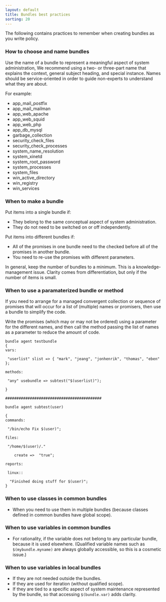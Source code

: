 ```yaml
---
layout: default
title: Bundles best practices
sorting: 20
---
```


The following contains practices to remember when creating bundles as
you write policy.

### How to choose and name bundles

Use the name of a bundle to represent a meaningful aspect of system
administration, We recommend using a two- or three-part name that
explains the context, general subject heading, and special instance.
Names should be service-oriented in order to guide non-experts to
understand what they are about.

For example:

- app_mail_postfix
- app_mail_mailman
- app_web_apache
- app_web_squid
- app_web_php
- app_db_mysql
- garbage_collection
- security_check_files
- security_check_processes
- system_name_resolution
- system_xinetd
- system_root_password
- system_processes
- system_files
- win_active_directory
- win_registry
- win_services

### When to make a bundle

Put items into a single bundle if:

- They belong to the same conceptual aspect of system administration.
- They do not need to be switched on or off independently.

Put items into different bundles if:

- All of the promises in one bundle need to the checked before all of the
  promises in another bundle.
- You need to re-use the promises with different parameters.

In general, keep the number of bundles to a minimum. This is a knowledge-management issue.
Clarity comes from differentiation, but only if the number of items is small.

### When to use a paramaterized bundle or method

If you need to arrange for a managed convergent collection or sequence of promises that
will occur for a list of (multiple) names or promisers, then use a bundle to simplify the code.

Write the promises (which may or may not be ordered) using a parameter for the different
names, and then call the method passing the list of names as a parameter to reduce the amount of code.

```cf3 {file="testbundle.cf"}
bundle agent testbundle
{
vars:

 "userlist" slist => { "mark", "jeang", "jonhenrik", "thomas", "eben" };

methods:

 "any" usebundle => subtest("$(userlist)");

}

###########################################

bundle agent subtest(user)

{
commands:

 "/bin/echo Fix $(user)";

files:

 "/home/$(user)/."

    create =>  "true";

reports:

 linux::

  "Finished doing stuff for $(user)";
}
```

### When to use classes in common bundles

- When you need to use them in multiple bundles (because classes defined in common bundles
  have global scope).

### When to use variables in common bundles

- For rationality, if the variable does not belong to any particular bundle, because it is
  used elsewhere. (Qualified variable names such as `$(mybundle.myname)` are always globally
  accessible, so this is a cosmetic issue.)

### When to use variables in local bundles

- If they are not needed outside the bundles.
- If they are used for iteration (without qualified scope).
- If they are tied to a specific aspect of system maintenance represented by the bundle, so
  that accessing `$(bundle.var)` adds clarity.
